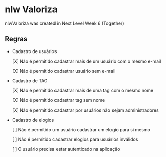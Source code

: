 # nlw Valoriza
nlwValoriza was created in Next Level Week 6 (Together)

## Regras

- Cadastro de usuários

  [X] Não é permitido cadastrar mais de um usuário com o mesmo e-mail

  [X] Não é permitido cadastrar usuário sem e-mail

- Cadastro de TAG

  [X] Não é permitido cadastrar mais de uma tag com o mesmo nome
  
  [X] Não é permitido cadastrar tag sem nome

  [X] Não é permitido cadastrar por usuários não sejam administradores

- Cadastro de elogios

  [ ] Não é permitido um usuário cadastrar um elogio para si mesmo
  
  [ ] Não é permitido cadastrar elogios para usuários 
  inválidos

  [ ] O usuário precisa estar autenticado na aplicação